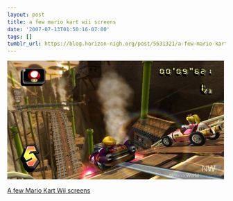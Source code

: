 ```yaml
---
layout: post
title: a few mario kart wii screens
date: '2007-07-13T01:50:16-07:00'
tags: []
tumblr_url: https://blog.horizon-nigh.org/post/5631321/a-few-mario-kart-wii-screens
---
```

 ![](/tumblr_files/5631321_500.jpg)  

[A few Mario Kart Wii screens](http://www.nintendoworldreport.com/media.cfm?artid=13854&MedTID=1)

